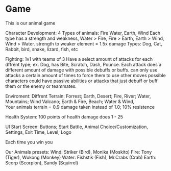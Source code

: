 # Game
This is our animal game

Character Development:
4 Types of animals: Fire Water, Earth, Wind
Each type has a strength and weakness, Water > Fire, Fire > Earth, Earth > Wind, Wind > Water.
strength to weaker element = 1.5x damage
Types: Dog, Cat, Rabbit, bird, snake, lizard, fish, etc

Fighting:
1v1 with teams of 3
Have a select amount of attacks for each dffrent type; ex. Dog, has Bite, Scratch, Dash, Pounce.
Each attack does a different amount of damage with possible debuffs or buffs. 
can only use attacks a certain amount of times to force them to use other moves
possible characters could have passive abilities or attacks that just debuff or buff them or the enemy or teammates.

Enviroment:
Diffrent Terrain: Forrest; Earth, Desert; Fire, River; Water, Mountains; Wind
Valcano; Earth & Fire, Beach; Water & Wind,  
Your animals terrain = 0.9 damage taken instead of 1.0; 10% resistence

Health System:
100 points of health
damage does 1 - 25


UI
Start Screen: Buttons; Start Battle, Animal Choice/Customization, Settings, Exit
Time, Level, Logo

Each time you win you

Our Animals presets:
Wind: Striker (Bird), Monika (Moskito)
Fire: Tony (Tiger), Wukong (Monkey)
Water: Fishstik (Fish), Mr.Crabs (Crab)
Earth: Scorp (Scorpion), Sandy (Squirrel)





